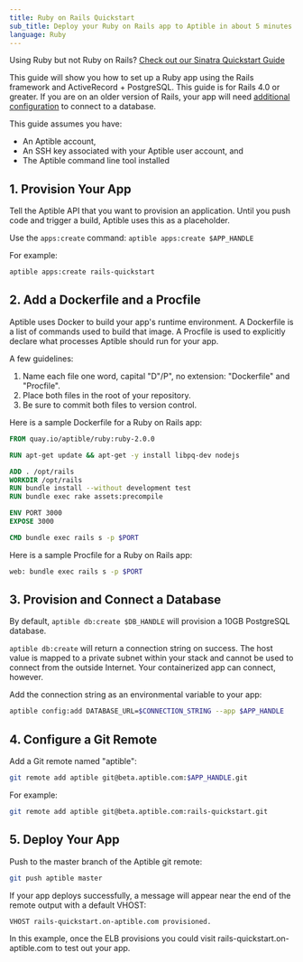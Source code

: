```yaml
---
title: Ruby on Rails Quickstart
sub_title: Deploy your Ruby on Rails app to Aptible in about 5 minutes
language: Ruby
---
```


Using Ruby but not Ruby on Rails?  [Check out our Sinatra Quickstart Guide](/quickstart/ruby/sinatra)

This guide will show you how to set up a Ruby app using the Rails framework and ActiveRecord + PostgreSQL. This guide is for Rails 4.0 or greater. If you are on an older version of Rails, your app will need [additional configuration](http://edgeguides.rubyonrails.org/configuring.html#configuring-a-database) to connect to a database.

This guide assumes you have:
- An Aptible account,
- An SSH key associated with your Aptible user account, and
- The Aptible command line tool installed

## 1. Provision Your App
Tell the Aptible API that you want to provision an application. Until you push code and trigger a build, Aptible uses this as a placeholder.

Use the `apps:create` command: `aptible apps:create $APP_HANDLE`

For example:

```bash
aptible apps:create rails-quickstart
```

## 2. Add a Dockerfile and a Procfile
Aptible uses Docker to build your app's runtime environment. A Dockerfile is a list of commands used to build that image. A Procfile is used to explicitly declare what processes Aptible should run for your app.

A few guidelines:
1. Name each file one word, capital "D"/P", no extension: "Dockerfile" and "Procfile".
2. Place both files in the root of your repository.
3. Be sure to commit both files to version control.

Here is a sample Dockerfile for a Ruby on Rails app:

```Dockerfile
FROM quay.io/aptible/ruby:ruby-2.0.0

RUN apt-get update && apt-get -y install libpq-dev nodejs

ADD . /opt/rails
WORKDIR /opt/rails
RUN bundle install --without development test
RUN bundle exec rake assets:precompile

ENV PORT 3000
EXPOSE 3000

CMD bundle exec rails s -p $PORT
```

Here is a sample Procfile for a Ruby on Rails app:

```bash
web: bundle exec rails s -p $PORT
```

## 3. Provision and Connect a Database
By default, `aptible db:create $DB_HANDLE` will provision a 10GB PostgreSQL database.

`aptible db:create` will return a connection string on success. The host value is mapped to a private subnet within your stack and cannot be used to connect from the outside Internet. Your containerized app can connect, however.

Add the connection string as an environmental variable to your app:

```bash
aptible config:add DATABASE_URL=$CONNECTION_STRING --app $APP_HANDLE
```

## 4. Configure a Git Remote
Add a Git remote named "aptible":

```bash
git remote add aptible git@beta.aptible.com:$APP_HANDLE.git
```

For example:

```bash
git remote add aptible git@beta.aptible.com:rails-quickstart.git
```

## 5. Deploy Your App
Push to the master branch of the Aptible git remote:

```bash
git push aptible master
```

If your app deploys successfully, a message will appear near the end of the remote output with a default VHOST:

```bash
VHOST rails-quickstart.on-aptible.com provisioned.
```

In this example, once the ELB provisions you could visit rails-quickstart.on-aptible.com to test out your app.

